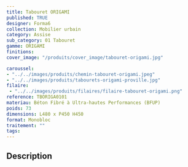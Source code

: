 ```yaml
---
title: Tabouret ORIGAMI 
published: TRUE
designer: Forma6
collection: Mobilier urbain
category: Assise
sub_category: 01 Tabouret
gamme: ORIGAMI
finitions: 
cover_image: "/produits/cover_image/tabouret-origami.jpg"

caroussel: 
- "../../images/produits/chemin-tabouret-origami.jpeg"
- "../../images/produits/tabourets-origami-proville.jpg"
filaire: 
 - "../../images/produits/filaires/filaire-tabouret-origami.png"
reference: TBORIGA0101
materiau: Béton Fibré à Ultra-hautes Performances (BFUP)
poids: 73
dimensions: L480 x P450 H450
format: Monobloc
traitement: ""
tags: 
---
```


## Description
